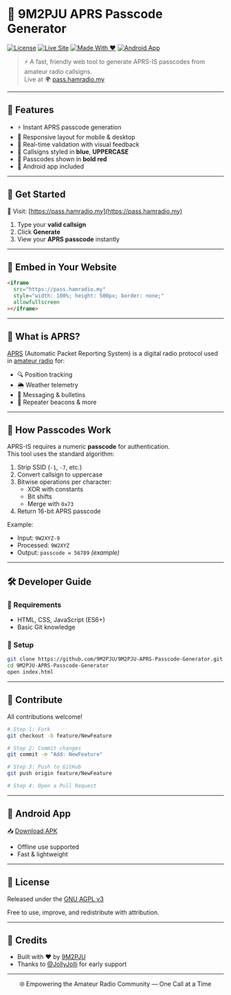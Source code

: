 # 📡 9M2PJU APRS Passcode Generator

[![License](https://img.shields.io/github/license/9M2PJU/9M2PJU-APRS-Passcode-Generator?style=for-the-badge)](https://www.gnu.org/licenses/agpl-3.0)
[![Live Site](https://img.shields.io/website?url=https%3A%2F%2Fpass.hamradio.my&style=for-the-badge)](https://pass.hamradio.my)
[![Made With ❤️](https://img.shields.io/badge/Made%20With-%E2%9D%A4-red?style=for-the-badge)](https://hamradio.my)
[![Android App](https://img.shields.io/badge/Android-Download-green?style=for-the-badge&logo=android)](https://github.com/9M2PJU/9M2PJU-APRS-Passcode-Generator/raw/refs/heads/main/9M2PJU-APRS-Passcode-Generator.apk)

> ⚡ A fast, friendly web tool to generate APRS-IS passcodes from amateur radio callsigns.  
> Live at 🌍 [pass.hamradio.my](https://pass.hamradio.my)

---

## 🌟 Features

- ⚡ Instant APRS passcode generation  
- 📱 Responsive layout for mobile & desktop  
- 🧠 Real-time validation with visual feedback  
- 🔵 Callsigns styled in **blue**, **UPPERCASE**  
- 🔴 Passcodes shown in **bold red**  
- 📲 Android app included  

---

## 🚀 Get Started

🔗 Visit: [https://pass.hamradio.my](https://pass.hamradio.my)

1. Type your **valid callsign**
2. Click **Generate**
3. View your **APRS passcode** instantly

---

## 🧩 Embed in Your Website

```html
<iframe 
  src="https://pass.hamradio.my" 
  style="width: 100%; height: 500px; border: none;" 
  allowfullscreen
></iframe>
```

---

## 📡 What is APRS?

[APRS](https://en.wikipedia.org/wiki/Automatic_Packet_Reporting_System) (Automatic Packet Reporting System) is a digital radio protocol used in [amateur radio](https://en.wikipedia.org/wiki/Amateur_radio) for:

- 🔍 Position tracking  
- 🌦️ Weather telemetry  
- 💬 Messaging & bulletins  
- 🔁 Repeater beacons & more  

---

## 🔐 How Passcodes Work

APRS-IS requires a numeric **passcode** for authentication.  
This tool uses the standard algorithm:

1. Strip SSID (`-1`, `-7`, etc.)  
2. Convert callsign to uppercase  
3. Bitwise operations per character:  
   - XOR with constants  
   - Bit shifts  
   - Merge with `0x73`  
4. Return 16-bit APRS passcode  

Example:  
- Input: `9W2XYZ-9`  
- Processed: `9W2XYZ`  
- Output: `passcode = 56789` *(example)*

---

## 🛠️ Developer Guide

### 🧰 Requirements

- HTML, CSS, JavaScript (ES6+)  
- Basic Git knowledge  

### 🔧 Setup

```bash
git clone https://github.com/9M2PJU/9M2PJU-APRS-Passcode-Generator.git
cd 9M2PJU-APRS-Passcode-Generator
open index.html
```

---

## 🤝 Contribute

All contributions welcome!

```bash
# Step 1: Fork
git checkout -b feature/NewFeature

# Step 2: Commit changes
git commit -m "Add: NewFeature"

# Step 3: Push to GitHub
git push origin feature/NewFeature

# Step 4: Open a Pull Request
```

---

## 📲 Android App

📥 [Download APK](https://github.com/9M2PJU/9M2PJU-APRS-Passcode-Generator/raw/refs/heads/main/9M2PJU-APRS-Passcode-Generator.apk)

- Offline use supported  
- Fast & lightweight  

---

## 📄 License

Released under the [GNU AGPL v3](https://www.gnu.org/licenses/agpl-3.0.html)

Free to use, improve, and redistribute with attribution.

---

## 🙏 Credits

- Built with ❤️ by [9M2PJU](https://hamradio.my)  
- Thanks to [@JollyJolli](https://github.com/JollyJolli) for early support  

---

<p align="center">
  🌐 Empowering the Amateur Radio Community — One Call at a Time
</p>
